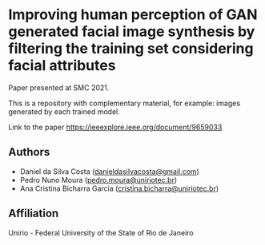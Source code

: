 # Improving human perception of GAN generated facial image synthesis by filtering the training set considering facial attributes

Paper presented at SMC 2021.

This is a repository with complementary material, for example: images generated by each trained model.

Link to the paper https://ieeexplore.ieee.org/document/9659033

## Authors 

- Daniel da Silva Costa (danieldasilvacosta@gmail.com)
- Pedro Nuno Moura (pedro.moura@uniriotec.br)
- Ana Cristina Bicharra Garcia (cristina.bicharra@uniriotec.br)

## Affiliation

Unirio - Federal University of the State of Rio de Janeiro